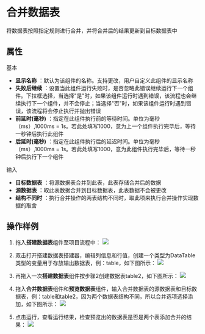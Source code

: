 # 合并数据表

将数据表按照指定规则进行合并，并将合并后的结果更新到目标数据表中

## 属性
基本
- **显示名称** ：默认为该组件的名称。支持更改，用户自定义此组件的显示名称
- **失败后继续** ：设置当此组件运行失败时，是否忽略此错误继续运行下一个组件。下拉框选择，当选择"是"时，如果该组件运行时遇到错误，该流程也会继续执行下一个组件，并不会停止；当选择"否"时，如果该组件运行时遇到错误，该流程将会停止执行并抛出错误
- **前延时(毫秒)** ：指定在此组件执行前的等待时间。单位为毫秒（ms）,1000ms = 1s。若此处填写1000，意为上一个组件执行完毕后，等待一秒钟后执行此组件
- **后延时(毫秒)** ：指定在此组件执行后的延迟时间。单位为毫秒（ms）,1000ms = 1s。若此处填写1000，意为此组件执行完毕后，等待一秒钟后执行下一个组件


输入

- **目标数据表** ：将源数据表合并到此表，此表存储合并后的数据
- **源数据表** ：取此表数据合并到目标数据表，此表数据不会被更改
- **结构不同时** ：执行合并操作的两表结构不同时，取此项来执行合并操作实现数据的取舍

## 操作样例

1. 拖入**搭建数据表**组件至项目流程中：
![](https://docimages.blob.core.chinacloudapi.cn/images/Activities/BulidDataTable20201224.png)

2. 双击打开搭建数据表搭建器，编辑列信息和行值，创建一个类型为DataTable类型的变量用于存放输出数据表，例：table，如下图所示：
![](https://docimages.blob.core.chinacloudapi.cn/images/Activities/BulidDataTable2020122402.png)

3. 再拖入一次**搭建数据表**组件按步骤2创建数据表table2，如下图所示：
![](https://docimages.blob.core.chinacloudapi.cn/images/Activities/MergeDataTable20201225.png)

4. 拖入**合并数据表**组件和**预览数据表**组件，输入合并数据表的源数据表和目标数据表，例：table和table2，因为两个数据表结构不同，所以合并选项选择添加，如下图所示：
![](https://docimages.blob.core.chinacloudapi.cn/images/Activities/MergeDataTable2020122502.png)

5. 点击运行，查看运行结果，检查预览出的数据表是否是两个表添加合并的结果：
![](https://docimages.blob.core.chinacloudapi.cn/images/Activities/MergeDataTable2020122503.png)
